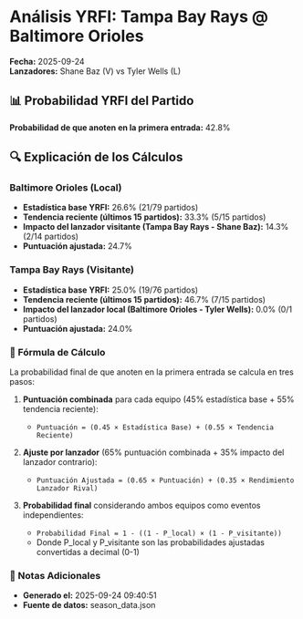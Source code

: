 # Análisis YRFI: Tampa Bay Rays @ Baltimore Orioles

**Fecha:** 2025-09-24  
**Lanzadores:** Shane Baz (V) vs Tyler Wells (L)

## 📊 Probabilidad YRFI del Partido

**Probabilidad de que anoten en la primera entrada:** 42.8%

## 🔍 Explicación de los Cálculos

### Baltimore Orioles (Local)
- **Estadística base YRFI:** 26.6% (21/79 partidos)
- **Tendencia reciente (últimos 15 partidos):** 33.3% (5/15 partidos)
- **Impacto del lanzador visitante (Tampa Bay Rays - Shane Baz):** 14.3% (2/14 partidos)
- **Puntuación ajustada:** 24.7%

### Tampa Bay Rays (Visitante)
- **Estadística base YRFI:** 25.0% (19/76 partidos)
- **Tendencia reciente (últimos 15 partidos):** 46.7% (7/15 partidos)
- **Impacto del lanzador local (Baltimore Orioles - Tyler Wells):** 0.0% (0/1 partidos)
- **Puntuación ajustada:** 24.0%

### 📝 Fórmula de Cálculo

La probabilidad final de que anoten en la primera entrada se calcula en tres pasos:

1. **Puntuación combinada** para cada equipo (45% estadística base + 55% tendencia reciente):
   - `Puntuación = (0.45 × Estadística Base) + (0.55 × Tendencia Reciente)`

2. **Ajuste por lanzador** (65% puntuación combinada + 35% impacto del lanzador contrario):
   - `Puntuación Ajustada = (0.65 × Puntuación) + (0.35 × Rendimiento Lanzador Rival)`

3. **Probabilidad final** considerando ambos equipos como eventos independientes:
   - `Probabilidad Final = 1 - ((1 - P_local) × (1 - P_visitante))`
   - Donde P_local y P_visitante son las probabilidades ajustadas convertidas a decimal (0-1)

### 📌 Notas Adicionales

- **Generado el:** 2025-09-24 09:40:51
- **Fuente de datos:** season_data.json
